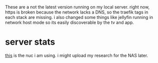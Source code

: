 These are a not the latest version running on my local server. right now, https is broken because the network lacks a DNS, so the traefik tags in each stack are missing. i also changed some things like jellyfin running in network host mode so its easily discoverable by the tv and app.

# server stats
[this](https://www.newegg.com/intel-nuc11atkc4/p/N82E16856102370?Item=N82E16856102370) is the nuc i am using. i might upload my research for the NAS later.